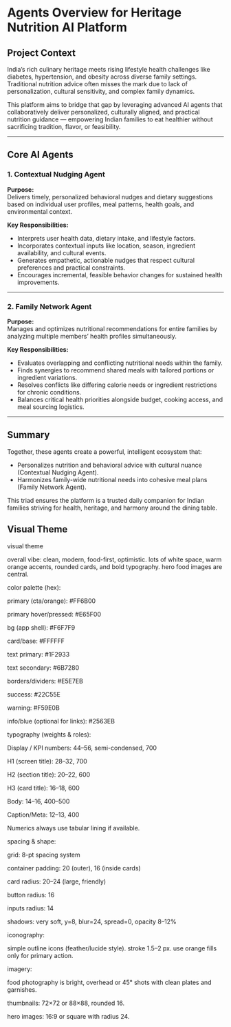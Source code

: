 # Agents Overview for Heritage Nutrition AI Platform

## Project Context

India’s rich culinary heritage meets rising lifestyle health challenges like diabetes, hypertension, and obesity across diverse family settings. Traditional nutrition advice often misses the mark due to lack of personalization, cultural sensitivity, and complex family dynamics.

This platform aims to bridge that gap by leveraging advanced AI agents that collaboratively deliver personalized, culturally aligned, and practical nutrition guidance — empowering Indian families to eat healthier without sacrificing tradition, flavor, or feasibility.

---

## Core AI Agents

### 1. Contextual Nudging Agent

**Purpose:**  
Delivers timely, personalized behavioral nudges and dietary suggestions based on individual user profiles, meal patterns, health goals, and environmental context.

**Key Responsibilities:**  
- Interprets user health data, dietary intake, and lifestyle factors.  
- Incorporates contextual inputs like location, season, ingredient availability, and cultural events.  
- Generates empathetic, actionable nudges that respect cultural preferences and practical constraints.  
- Encourages incremental, feasible behavior changes for sustained health improvements.

---

### 2. Family Network Agent

**Purpose:**  
Manages and optimizes nutritional recommendations for entire families by analyzing multiple members’ health profiles simultaneously.

**Key Responsibilities:**  
- Evaluates overlapping and conflicting nutritional needs within the family.  
- Finds synergies to recommend shared meals with tailored portions or ingredient variations.  
- Resolves conflicts like differing calorie needs or ingredient restrictions for chronic conditions.  
- Balances critical health priorities alongside budget, cooking access, and meal sourcing logistics.

---

## Summary

Together, these agents create a powerful, intelligent ecosystem that:  
- Personalizes nutrition and behavioral advice with cultural nuance (Contextual Nudging Agent).  
- Harmonizes family-wide nutritional needs into cohesive meal plans (Family Network Agent).  

This triad ensures the platform is a trusted daily companion for Indian families striving for health, heritage, and harmony around the dining table.


## Visual Theme

visual theme

overall vibe: clean, modern, food-first, optimistic. lots of white space, warm orange accents, rounded cards, and bold typography. hero food images are central.

color palette (hex):

primary (cta/orange): #FF6B00

primary hover/pressed: #E65F00

bg (app shell): #F6F7F9

card/base: #FFFFFF

text primary: #1F2933

text secondary: #6B7280

borders/dividers: #E5E7EB

success: #22C55E

warning: #F59E0B

info/blue (optional for links): #2563EB

typography (weights & roles):

Display / KPI numbers: 44–56, semi-condensed, 700

H1 (screen title): 28–32, 700

H2 (section title): 20–22, 600

H3 (card title): 16–18, 600

Body: 14–16, 400–500

Caption/Meta: 12–13, 400

Numerics always use tabular lining if available.

spacing & shape:

grid: 8-pt spacing system

container padding: 20 (outer), 16 (inside cards)

card radius: 20–24 (large, friendly)

button radius: 16

inputs radius: 14

shadows: very soft, y=8, blur=24, spread=0, opacity 8–12%

iconography:

simple outline icons (feather/lucide style). stroke 1.5–2 px. use orange fills only for primary action.

imagery:

food photography is bright, overhead or 45° shots with clean plates and garnishes.

thumbnails: 72×72 or 88×88, rounded 16.

hero images: 16:9 or square with radius 24.